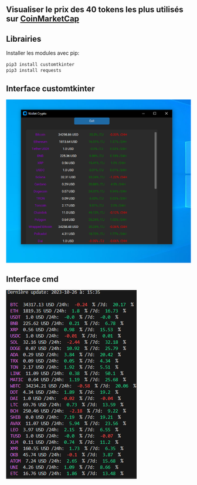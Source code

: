 ## Visualiser le prix des 40 tokens les plus utilisés sur [CoinMarketCap](https://coinmarketcap.com/)
## Librairies
Installer les modules avec pip:
```
pip3 install customtkinter
pip3 install requests
```

## Interface customtkinter
![image2](./pictures/image2.PNG)

## Interface cmd
![image1](./pictures/image.PNG)
